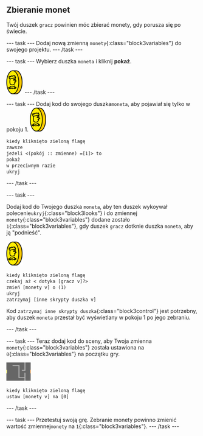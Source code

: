 ## Zbieranie monet

Twój duszek `gracz` powinien móc zbierać monety, gdy porusza się po świecie.

\--- task \--- Dodaj nową zmienną `monety`{:class="block3variables"} do swojego projektu. \--- /task \---

\--- task \--- Wybierz duszka `moneta` i kliknij **pokaż**.

![zrzut ekranu](images/coin.png) \--- /task \---

\--- task \--- Dodaj kod do swojego duszka`moneta`, aby pojawiał się tylko w pokoju 1. ![zrzut ekranu](images/coin.png)

```blocks3
kiedy kliknięto zieloną flagę
zawsze
jeżeli <(pokój :: zmienne) =[1]> to
pokaż
w przeciwnym razie
ukryj
```

\--- /task \---

\--- task \---

Dodaj kod do Twojego duszka `moneta`, aby ten duszek wykoywał polecenie`ukryj`{:class="block3looks"} i do zmiennej `monety`{:class="block3variables"} dodane zostało `1`{:class="block3variables"}, gdy duszek `gracz` dotknie duszka `moneta`, aby ją "podnieść".

![moneta](images/coin.png)

```blocks3
kiedy kliknięto zieloną flagę
czekaj aż < dotyka [gracz v]?>
zmień [monety v] o (1)
ukryj
zatrzymaj [inne skrypty duszka v]
```

Kod `zatrzymaj inne skrypty duszka`{:class="block3control"} jest potrzebny, aby duszek `moneta` przestał być wyświetlany w pokoju 1 po jego zebraniu.

\--- /task \---

\--- task \--- Teraz dodaj kod do sceny, aby Twoja zmienna `monety`{:class="block3variables"} została ustawiona na `0`{:class="block3variables"} na początku gry.

![scena](images/stage.png)

```blocks3
kiedy kliknięto zieloną flagę
ustaw [monety v] na [0]
```

\--- /task \---

\--- task \--- Przetestuj swoją grę. Zebranie monety powinno zmienić wartość zmiennej`monety` na `1`{:class="block3variables"}. \--- /task \---